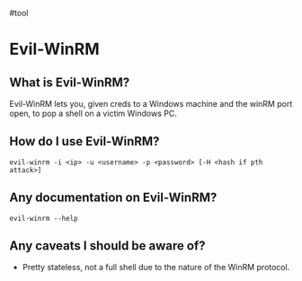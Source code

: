 #tool

# Evil-WinRM
## What is Evil-WinRM?
Evil-WinRM lets you, given creds to a Windows machine and the winRM port open, to pop a shell on a victim Windows PC.

## How do I use Evil-WinRM?
`evil-winrm -i <ip> -u <username> -p <password> [-H <hash if pth attack>]`

## Any documentation on Evil-WinRM?
`evil-winrm --help`

## Any caveats I should be aware of?
* Pretty stateless, not a full shell due to the nature of the WinRM protocol.